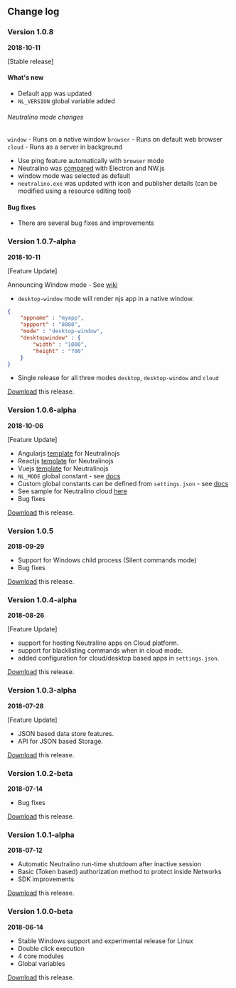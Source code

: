 ## Change log

### Version 1.0.8
**2018-10-11**

[Stable release]

#### What's new

- Default app was updated
- `NL_VERSION` global variable added

###### Neutralino mode changes
`window` - Runs on a native window
`browser` - Runs on default web browser
`cloud` - Runs as a server in background

- Use ping feature automatically with `browser` mode
- Neutralino was [compared](https://github.com/neutralinojs/evaluation) with Electron and NW.js
- window mode was selected as default
- `neutralino.exe` was updated with icon and publisher details (can be modified using a resource editing tool)

#### Bug fixes

- There are several bug fixes and improvements
 

### Version 1.0.7-alpha
**2018-10-11**

[Feature Update]

Announcing Window mode - See [wiki](https://github.com/neutralinojs/neutralinojs/wiki/Experimental-Window-mode)

- `desktop-window` mode will render njs app in a native window.
```json
{
    "appname" : "myapp",
    "appport" : "8080",
    "mode" : "desktop-window",
    "desktopwindow" : {
        "width" : "1000",
        "height" : "700"
    }
}
```

- Single release for all three modes `desktop`, `desktop-window` and `cloud`

[Download](https://github.com/neutralinojs/neutralinojs/releases/tag/v1.0.7-alpha) this release.

### Version 1.0.6-alpha
**2018-10-06**

[Feature Update]
- Angularjs [template](https://github.com/neutralinojs/neutralinojs-angularjs-template) for Neutralinojs
- Reactjs [template](https://github.com/neutralinojs/neutralinojs-reactjs-template) for Neutralinojs
- Vuejs [template](https://github.com/neutralinojs/neutralinojs-vuejs-template) for Neutralinojs
- `NL_MODE` global constant - see [docs](https://neutralino.js.org/docs/#/gettingstarted/quickstart?id=neutralino-super-globals)
- Custom global constants can be defined from `settings.json` - see [docs](https://neutralino.js.org/docs/#/configuration/settings.json?id=globals)
- See sample for Neutralino cloud [here](https://github.com/neutralinojs/neutralinojs-cloud-samples)
- Bug fixes

[Download](https://github.com/neutralinojs/neutralinojs/releases/tag/v1.0.6-alpha) this release.


### Version 1.0.5
**2018-09-29**

- Support for Windows child process (Silent commands mode)
- Bug fixes

[Download](https://github.com/neutralinojs/neutralinojs/releases/tag/v1.0.5) this release.

### Version 1.0.4-alpha
**2018-08-26**

[Feature Update]
- support for hosting Neutralino apps on Cloud platform.
- support for blacklisting commands when in cloud mode.
- added configuration for cloud/desktop based apps in `settings.json`.

[Download](https://github.com/neutralinojs/neutralinojs/releases/tag/v1.0.4-alpha) this release.

### Version 1.0.3-alpha
**2018-07-28**

[Feature Update]
- JSON based data store features.
- API for JSON based Storage.

[Download](https://github.com/neutralinojs/neutralinojs/releases/tag/v1.0.3-alpha) this release.


### Version 1.0.2-beta
**2018-07-14**

- Bug fixes

[Download](https://github.com/neutralinojs/neutralinojs/releases/tag/v1.0.2-beta) this release.


### Version 1.0.1-alpha
**2018-07-12**

- Automatic Neutralino run-time shutdown after inactive session
- Basic (Token based) authorization method to protect inside Networks
- SDK improvements

[Download](https://github.com/neutralinojs/neutralinojs/releases/tag/v1.0.1-alpha) this release.


### Version 1.0.0-beta
**2018-06-14**

- Stable Windows support and experimental release for Linux
- Double click execution
- 4 core modules
- Global variables

[Download](https://github.com/neutralinojs/neutralinojs/releases/tag/v1.0.0-beta) this release.
